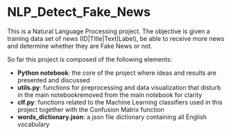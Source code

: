 # NLP_Detect_Fake_News
This is a Natural Language Processing project. The objective is given a 
training data set of news (ID|Title|Text|Label), be able to receive more 
news and determine whether they are Fake News or not.

So far this project is composed of the following elements:
* **Python notebook**: the core of the project where ideas and results are presented and discussed
* **utils.py**: functions for preprocessing and data visualization that disturb in the main notebookremoved from the main notebook for clarity
* **clf.py**: functions related to the Machine Learning classifiers used in this project together with the Confusion Matrix function
* **words_dictionary.json**: a json file dictionary containing all English vocabulary
